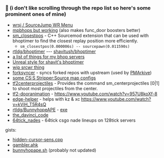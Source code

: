 ### 👀 (i don't like scrolling through the repo list so here's some prominent ones of mine)
- [wrsj / SourceJump WR Menu](https://github.com/rtldg/wrsj)
- [mpbhops but working](https://github.com/rtldg/mpbhops_but_working) (also makes func_door boosters better)
- [sm_closestpos](https://github.com/rtldg/sm_closestpos) - C++ Sourcemod extension that can be used with bhoptimer to find the closest replay position more efficiently.
  - `sm_closestpos(0.000006s) -- sourcepawn(0.011590s)`
- [rtldg/bhoptimer](https://github.com/rtldg/bhoptimer) --- [shavitush/bhoptimer](https://github.com/shavitush/bhoptimer)
- [a list of things for my bhop servers](https://github.com/rtldg/bhop-server-stuff)
- [Unreal style for shavit's bhoptimer](https://github.com/rtldg/unrealphys)
- [wip srcwr thing](https://github.com/rtldg/srcwr)
- [forksyncer](https://github.com/rtldg/forksyncer) - syncs forked repos with upstream (used by [PMArkive](https://github.com/PMArkive))
- [some CS:S Stripper:Source map configs](https://github.com/rtldg/stripper_source_configs)
- [tf2centerprojectiles](https://github.com/rtldg/tf2centerprojectiles) - Provides the command sm_centerprojectiles [0|1] to shoot most projectiles from the center.
- [tf2-dooranimation](https://github.com/rtldg/tf2-dooranimation) - https://www.youtube.com/watch?v=957U8koXf-8
- [edge-helper](https://github.com/rtldg/edge-helper) - helps with kz & xc https://www.youtube.com/watch?v=kViH_T5R4sQ
- [rtldg/BunnyhopeAPE](https://github.com/rtldg/BunnyhopAPE) - [exe](https://github.com/rtldg/BunnyhopAPE/releases/download/1.3/BunnyhopAPE.exe)
- [the_davinci_code](https://github.com/rtldg/the_davinci_code)
- [64tick_nades](https://github.com/rtldg/64tick_nades) - 64tick csgo nade lineups on 128tick servers

gists:
- [hidden-cursor-sens.cpp](https://gist.github.com/rtldg/e002065e003cb45409ea34e64ddcdb6d)
- [gambler.ahk](https://gist.github.com/rtldg/ca5452ca159832e2df14501d4b1773a3)
- [bunnyhopape.sh](https://gist.github.com/rtldg/74435d792458ae8f4a70f321e48f586e) (probably not updated)
